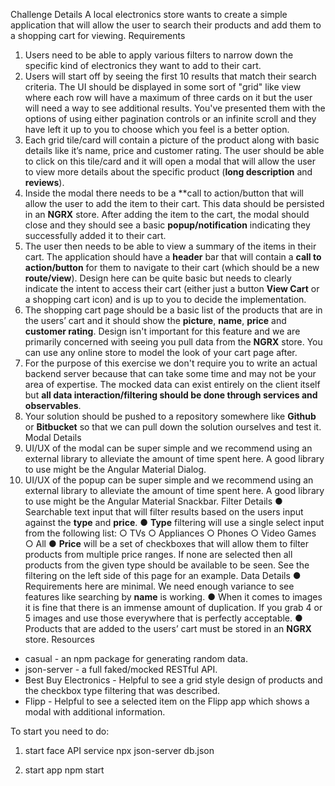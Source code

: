 Challenge Details
A local electronics store wants to create a simple application that will allow the user to
search their products and add them to a shopping cart for viewing.
Requirements
1. Users need to be able to apply various filters to narrow down the specific kind of
electronics they want to add to their cart.
2. Users will start off by seeing the first 10 results that match their search criteria. The
UI should be displayed in some sort of "grid" like view where each row will have a
maximum of three cards on it but the user will need a way to see additional results.
You've presented them with the options of using either pagination controls or an
infinite scroll and they have left it up to you to choose which you feel is a better
option.
3. Each grid tile/card will contain a picture of the product along with basic details like
it’s name, price and customer rating. The user should be able to click on this
tile/card and it will open a modal that will allow the user to view more details about
the specific product (**long description** and **reviews**).
4. Inside the modal there needs to be a **call to action/button that will allow the user
to add the item to their cart. This data should be persisted in an **NGRX** store.
After adding the item to the cart, the modal should close and they should see a basic
**popup/notification** indicating they successfully added it to their cart.
5. The user then needs to be able to view a summary of the items in their cart. The
application should have a **header** bar that will contain a **call to action/button**
for them to navigate to their cart (which should be a new **route/view**). Design
here can be quite basic but needs to clearly indicate the intent to access their cart
(either just a button **View Cart** or a shopping cart icon) and is up to you to decide
the implementation.
6. The shopping cart page should be a basic list of the products that are in the users’
cart and it should show the **picture**, **name**, **price** and **customer
rating**. Design isn't important for this feature and we are primarily concerned with
seeing you pull data from the **NGRX** store. You can use any online store to model
the look of your cart page after.
7. For the purpose of this exercise we don't require you to write an actual backend
server because that can take some time and may not be your area of expertise. The
mocked data can exist entirely on the client itself but **all data interaction/filtering
should be done through services and observables**.
8. Your solution should be pushed to a repository somewhere like **Github** or
**Bitbucket** so that we can pull down the solution ourselves and test it.
Modal Details
1. UI/UX of the modal can be super simple and we recommend using an external library to
alleviate the amount of time spent here. A good library to use might be the Angular Material
Dialog.
2. UI/UX of the popup can be super simple and we recommend using an external library to
alleviate the amount of time spent here. A good library to use might be the Angular Material
Snackbar.
Filter Details
● Searchable text input that will filter results based on the users input against the
**type** and **price**.
● **Type** filtering will use a single select input from the following list:
○ TVs
○ Appliances
○ Phones
○ Video Games
○ All
● **Price** will be a set of checkboxes that will allow them to filter products from
multiple price ranges. If none are selected then all products from the given type
should be available to be seen. See the filtering on the left side of this page for an
example.
Data Details
● Requirements here are minimal. We need enough variance to see features like
searching by **name** is working.
● When it comes to images it is fine that there is an immense amount of duplication. If
you grab 4 or 5 images and use those everywhere that is perfectly acceptable.
● Products that are added to the users’ cart must be stored in an **NGRX** store.
Resources
* casual - an npm package for generating random data.
* json-server - a full faked/mocked RESTful API.
* Best Buy Electronics - Helpful to see a grid style design of products and the checkbox type
filtering that was described.
* Flipp - Helpful to see a selected item on the Flipp app which shows a modal with additional
information.

To start you need to do:

1. start face API service
npx json-server db.json

2. start app
npm start
